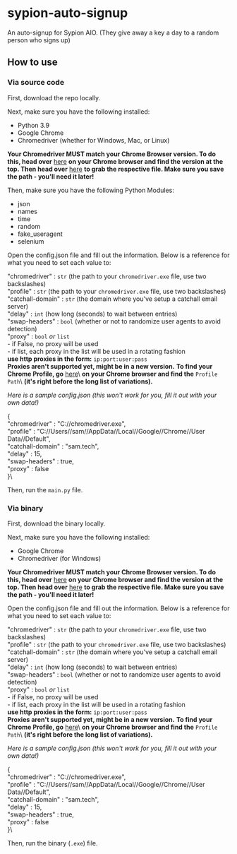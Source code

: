 # sypion-auto-signup
An auto-signup for Sypion AIO. (They give away a key a day to a random person who signs up)

## How to use

### Via source code
First, download the repo locally. 

Next, make sure you have the following installed:

- Python 3.9
- Google Chrome
- Chromedriver (whether for Windows, Mac, or Linux)

**Your Chromedriver MUST match your Chrome Browser version. To do this, head over** [here](chrome://version) 
**on your Chrome browser and find the version at the top. Then head over** [here](https://chromedriver.chromium.org/downloads)
**to grab the respective file. Make sure you save the path - you'll need it later!**

Then, make sure you have the following Python Modules:

- json
- names
- time
- random
- fake_useragent
- selenium

Open the config.json file and fill out the information. Below is a reference
for what you need to set each value to:


"chromedriver" : ``str`` (the path to your ``chromedriver.exe`` file, use two backslashes)\
"profile" : ``str`` (the path to your ``chromedriver.exe`` file, use two backslashes)\
"catchall-domain" : ``str`` (the domain where you've setup a catchall email server)\
"delay" : ``int`` (how long (seconds) to wait between entries)\
"swap-headers" : ``bool`` (whether or not to randomize user agents to avoid detection)\
"proxy" : ``bool`` *or* ``list``\
    - if False, no proxy will be used\
    - if list, each proxy in the list will be used in a rotating fashion\
**use http proxies in the form:** ``ip:port:user:pass``\
**Proxies aren't supported yet, might be in a new version.**
**To find your Chrome Profile, go** [here](chrome://version)\ **on your Chrome browser and find the** ``Profile Path``\ 
**(it's right before the long list of variations).**

*Here is a sample config.json (this won't work for you, fill it out with your own data!)*

{\
    "chromedriver" : "C://chromedriver.exe",\
    "profile" : "C://Users//sam//AppData//Local//Google//Chrome//User Data//Default",\
    "catchall-domain" : "sam.tech",\
    "delay" : 15,\
    "swap-headers" : true,\
    "proxy" : false\
}\

Then, run the ``main.py`` file.

### Via binary
First, download the binary locally. 

Next, make sure you have the following installed:

- Google Chrome
- Chromedriver (for Windows)

**Your Chromedriver MUST match your Chrome Browser version. To do this, head over** [here](chrome://version) 
**on your Chrome browser and find the version at the top. Then head over** [here](https://chromedriver.chromium.org/downloads)
**to grab the respective file. Make sure you save the path - you'll need it later!**

Open the config.json file and fill out the information. Below is a reference
for what you need to set each value to:

"chromedriver" : ``str`` (the path to your ``chromedriver.exe`` file, use two backslashes)\
"profile" : ``str`` (the path to your ``chromedriver.exe`` file, use two backslashes)\
"catchall-domain" : ``str`` (the domain where you've setup a catchall email server)\
"delay" : ``int`` (how long (seconds) to wait between entries)\
"swap-headers" : ``bool`` (whether or not to randomize user agents to avoid detection)\
"proxy" : ``bool`` *or* ``list``\
    - if False, no proxy will be used\
    - if list, each proxy in the list will be used in a rotating fashion\
**use http proxies in the form:** ``ip:port:user:pass``\
**Proxies aren't supported yet, might be in a new version.**
**To find your Chrome Profile, go** [here](chrome://version)\ **on your Chrome browser and find the** ``Profile Path``\ 
**(it's right before the long list of variations).**

*Here is a sample config.json (this won't work for you, fill it out with your own data!)*

{\
    "chromedriver" : "C://chromedriver.exe",\
    "profile" : "C://Users//sam//AppData//Local//Google//Chrome//User Data//Default",\
    "catchall-domain" : "sam.tech",\
    "delay" : 15,\
    "swap-headers" : true,\
    "proxy" : false\
}\

Then, run the binary (``.exe``) file.